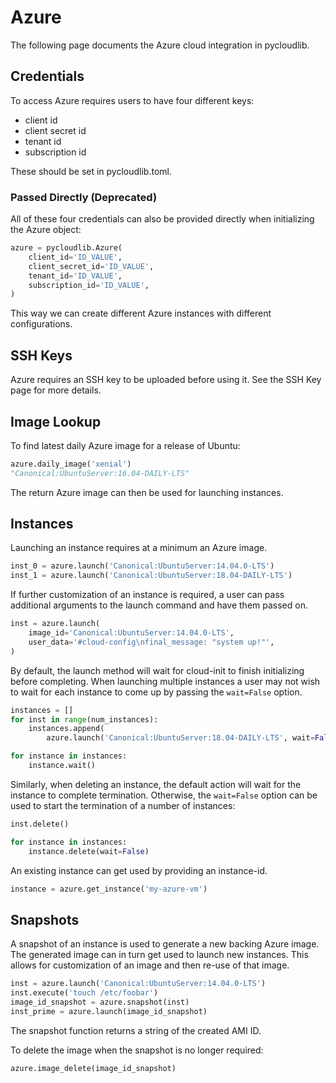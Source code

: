 # Azure

The following page documents the Azure cloud integration in pycloudlib.

## Credentials

To access Azure requires users to have four different keys:

* client id
* client secret id
* tenant id
* subscription id

These should be set in pycloudlib.toml.

### Passed Directly (Deprecated)

All of these four credentials can also be provided directly when initializing the Azure object:

```python
azure = pycloudlib.Azure(
    client_id='ID_VALUE',
    client_secret_id='ID_VALUE',
    tenant_id='ID_VALUE',
    subscription_id='ID_VALUE',
)
```

This way we can create different Azure instances with different configurations.

## SSH Keys

Azure requires an SSH key to be uploaded before using it. See the SSH Key page for more details.

## Image Lookup

To find latest daily Azure image for a release of Ubuntu:

```python
azure.daily_image('xenial')
"Canonical:UbuntuServer:16.04-DAILY-LTS"
```

The return Azure image can then be used for launching instances.

## Instances

Launching an instance requires at a minimum an Azure image.

```python
inst_0 = azure.launch('Canonical:UbuntuServer:14.04.0-LTS')
inst_1 = azure.launch('Canonical:UbuntuServer:18.04-DAILY-LTS')
```

If further customization of an instance is required, a user can pass additional arguments to the launch command and have them passed on.

```python
inst = azure.launch(
    image_id='Canonical:UbuntuServer:14.04.0-LTS',
    user_data='#cloud-config\nfinal_message: "system up!"',
)
```

By default, the launch method will wait for cloud-init to finish initializing before completing. When launching multiple instances a user may not wish to wait for each instance to come up by passing the `wait=False` option.

```python
instances = []
for inst in range(num_instances):
    instances.append(
        azure.launch('Canonical:UbuntuServer:18.04-DAILY-LTS', wait=False))

for instance in instances:
    instance.wait()
```

Similarly, when deleting an instance, the default action will wait for the instance to complete termination. Otherwise, the `wait=False` option can be used to start the termination of a number of instances:

```python
inst.delete()

for instance in instances:
    instance.delete(wait=False)
```

An existing instance can get used by providing an instance-id.

```python
instance = azure.get_instance('my-azure-vm')
```

## Snapshots

A snapshot of an instance is used to generate a new backing Azure image. The generated image can in turn get used to launch new instances. This allows for customization of an image and then re-use of that image.

```python
inst = azure.launch('Canonical:UbuntuServer:14.04.0-LTS')
inst.execute('touch /etc/foobar')
image_id_snapshot = azure.snapshot(inst)
inst_prime = azure.launch(image_id_snapshot)
```

The snapshot function returns a string of the created AMI ID.

To delete the image when the snapshot is no longer required:

```python
azure.image_delete(image_id_snapshot)
```
